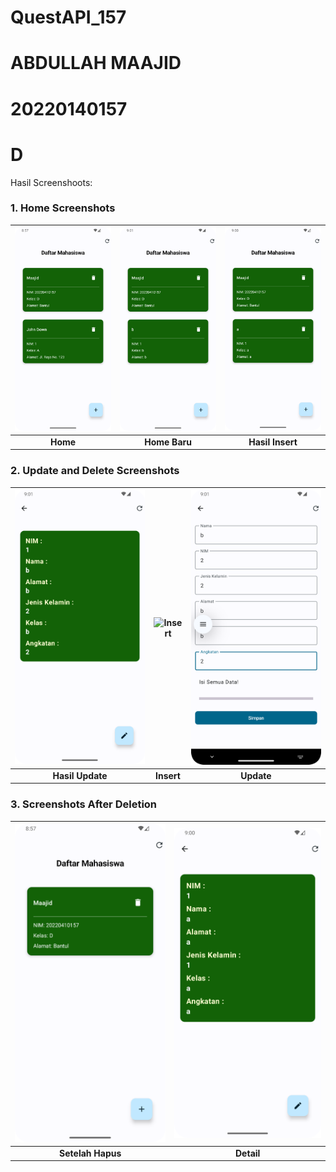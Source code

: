 # QuestAPI_157
# ABDULLAH MAAJID
# 20220140157
# D

Hasil Screenshoots:

### 1. Home Screenshots

| ![Home](home.png) | ![Home Baru](homebaru.png) | ![Hasil Insert](hasilinsert.png) |
|:-----------------:|:------------------------:|:-----------------------------:|
| **Home**          | **Home Baru**            | **Hasil Insert**              |

### 2. Update and Delete Screenshots

| ![Hasil Update](hasilupdate.png) | ![Insert](nsert.png) | ![Update](update.png) |
|:----------------------------:|:----------------:|:-----------------:|
| **Hasil Update**             | **Insert**       | **Update**        |

### 3. Screenshots After Deletion

| ![Setelah Hapus](setelahhapus.png) | ![Detail](detail.png) |
|:----------------------------:|:-----------------:|
| **Setelah Hapus**            | **Detail**        |



